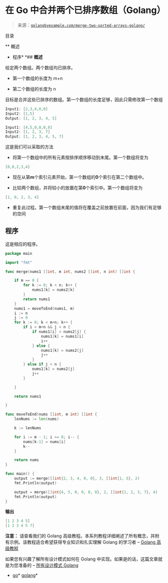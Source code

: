 <!--yml

category: 未分类

日期：2024-10-13 06:47:59

-->

# 在 Go 中合并两个已排序数组（Golang）

> 来源：[`golangbyexample.com/merge-two-sorted-arrays-golang/`](https://golangbyexample.com/merge-two-sorted-arrays-golang/)

目录

**   概述

+   程序*  *## **概述**

给定两个数组。两个数组均已排序。

+   第一个数组的长度为 m+n

+   第二个数组的长度为 n

目标是合并这些已排序的数组。第一个数组的长度足够，因此只需修改第一个数组

```go
Input1: [2,3,4,0,0]
Input2: [1,5]
Output: [1, 2, 3, 4, 5]

Input1: [4,5,0,0,0,0]
Input2: [1, 2, 3, 7]
Output: [1, 2, 3, 4, 5, 7]
```

这是我们可以采取的方法

+   将第一个数组中的所有元素按排序顺序移动到末尾。第一个数组将变为

```go
[0,0,2,3,4]
```

+   现在从第**m**个索引元素开始，第一个数组的**0**个索引在第二个数组中。

+   比较两个数组，并将较小的放置在第**0**个索引中。第一个数组将变为

```go
[1, 0, 2, 3, 4]
```

+   重复此过程。第一个数组末尾的值将在覆盖之前放置在前面，因为我们有足够的空间

## **程序**

这是相应的程序。

```go
package main

import "fmt"

func merge(nums1 []int, m int, nums2 []int, n int) []int {

	if m == 0 {
		for k := 0; k < n; k++ {
			nums1[k] = nums2[k]
		}
		return nums1
	}
	nums1 = moveToEnd(nums1, m)
	i := n
	j := 0
	for k := 0; k < m+n; k++ {
		if i < m+n && j < n {
			if nums1[i] < nums2[j] {
				nums1[k] = nums1[i]
				i++
			} else {
				nums1[k] = nums2[j]
				j++
			}
		} else if j < n {
			nums1[k] = nums2[j]
			j++
		}

	}

	return nums1

}

func moveToEnd(nums []int, m int) []int {
	lenNums := len(nums)

	k := lenNums

	for i := m - 1; i >= 0; i-- {
		nums[k-1] = nums[i]
		k--
	}

	return nums
}

func main() {
	output := merge([]int{2, 3, 4, 0, 0}, 3, []int{1, 5}, 2)
	fmt.Println(output)

	output = merge([]int{4, 5, 0, 0, 0, 0}, 2, []int{1, 2, 3, 7}, 4)
	fmt.Println(output)
}
```

**输出**

```go
[1 2 3 4 5]
[1 2 3 4 5 7]
```

**注意：** 请查看我们的 Golang 高级教程。本系列教程详细阐述了所有概念，并附有示例。该教程适合希望获得专业知识和扎实理解 Golang 的学习者 – [Golang 高级教程](https://golangbyexample.com/golang-comprehensive-tutorial/)

如果您有兴趣了解所有设计模式如何在 Golang 中实现。如果是的话，这篇文章就是为您准备的 – [所有设计模式 Golang](https://golangbyexample.com/all-design-patterns-golang/)

+   [go](https://golangbyexample.com/tag/go/)*   [golang](https://golangbyexample.com/tag/golang/)*
